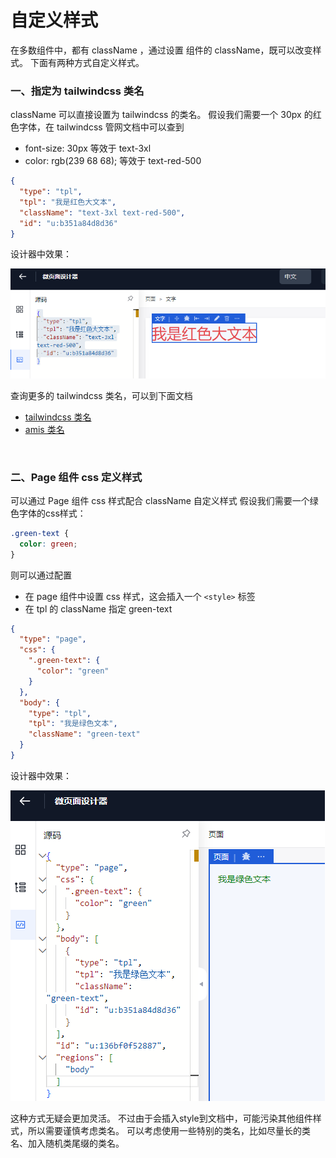 # 自定义样式

在多数组件中，都有 className ，通过设置 组件的 className，既可以改变样式。
下面有两种方式自定义样式。
### 一、指定为  tailwindcss 类名
className 可以直接设置为 tailwindcss 的类名。
假设我们需要一个 30px 的红色字体，在 tailwindcss 管网文档中可以查到

- font-size: 30px   等效于    text-3xl
- color: rgb(239 68 68);     等效于   text-red-500
```json
{
  "type": "tpl",
  "tpl": "我是红色大文本",
  "className": "text-3xl text-red-500",
  "id": "u:b351a84d8d36"
}
```
设计器中效果：

![image.png](/img/amis/design-tool-red-font.png)

查询更多的 tailwindcss 类名，可以到下面文档

- [tailwindcss 类名](https://tailwindcss.com/docs/text-color#setting-the-text-color)
- [amis 类名](https://aisuda.bce.baidu.com/amis/zh-CN/style/sizing/width)

<br/>

### 二、Page 组件 css 定义样式
可以通过 Page 组件 css 样式配合 className 自定义样式
假设我们需要一个绿色字体的css样式：
```css
.green-text {
  color: green;
}
```
则可以通过配置

- 在 page 组件中设置 css 样式，这会插入一个 `<style>` 标签
- 在 tpl 的 className 指定 green-text
```json
{
  "type": "page",
  "css": {
    ".green-text": {
      "color": "green"
    }
  },
  "body": {
    "type": "tpl",
    "tpl": "我是绿色文本",
    "className": "green-text"
  }
}
```
设计器中效果：

![image.png](/img/amis/design-tool-green-font.png)

这种方式无疑会更加灵活。
不过由于会插入style到文档中，可能污染其他组件样式，所以需要谨慎考虑类名。
可以考虑使用一些特别的类名，比如尽量长的类名、加入随机类尾缀的类名。







